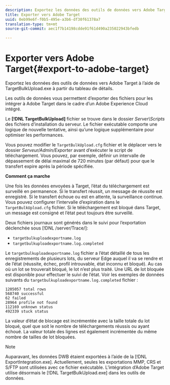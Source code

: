 ```yaml
---
description: Exportez les données des outils de données vers Adobe Target à l’aide de TargetBulkUpload.exe à partir du tableau de détails.
title: Exporter vers Adobe Target
uuid: 0eb99e6f-f0b5-495e-a3b6-df30f61378a7
translation-type: tm+mt
source-git-commit: aec1f7b14198cdde91f61d490a235022943bfedb

---
```



# Exporter vers Adobe Target{#export-to-adobe-target}

Exportez les données des outils de données vers Adobe Target à l’aide de TargetBulkUpload.exe à partir du tableau de détails.

Les outils de données vous permettent d’exporter des fichiers pour les intégrer à Adobe Target dans le cadre d’un Adobe Experience Cloud intégré.

Le **[!DNL TargetBulkUpload]** fichier se trouve dans le dossier *Server\Scripts* des fichiers d’installation du serveur. Le fichier exécutable comporte une logique de nouvelle tentative, ainsi qu’une logique supplémentaire pour optimiser les performances.

Vous pouvez modifier le `TargetBulkUpload.cfg` fichier et le déplacer vers le dossier *Serveur/Admin/Exporter* avant d’exécuter le script de téléchargement. Vous pouvez, par exemple, définir un intervalle de dépassement de délai maximal de 720 minutes (par défaut) pour que le transfert expire après la période spécifiée.

**Comment ça marche**

Une fois les données envoyées à Target, l’état du téléchargement est surveillé en permanence. Si le transfert réussit, un message de réussite est enregistré. Si le transfert échoue ou est en attente, la surveillance continue. Vous pouvez configurer l’intervalle d’expiration dans le `TargetBulkUpload.cfg` fichier. Si le téléchargement est bloqué dans Target, un message est consigné et l’état peut toujours être surveillé.

Deux fichiers journaux sont générés dans le suivi pour l’exportation déclenchée sous [!DNL /server/Trace/]:

* `targetbulkuploadexportname.log`
* `targetbulkuploadexportname.log.completed`

Le `targetbulkuploadexportname.log` fichier a l’état détaillé de tous les enregistrements de plusieurs lots, du serveur Edge auquel il va se rendre et de l’état (réussite, échec, profil introuvable, état inconnu et bloqué). Au cas où un lot se trouverait bloqué, le lot n’est plus traité. Une URL de lot bloquée est disponible pour effectuer le suivi de l’état. Voir les exemples de données suivants du `targetbulkuploadexportname.log.completed` fichier :

```
1205057 total rows 
568740 successful 
62 failed 
28964 profile not found 
112169 unknown status 
492339 stuck status
```

La valeur d’état de blocage est incrémentée avec la taille totale du lot bloqué, quel que soit le nombre de téléchargements réussis ou ayant échoué. La valeur totale des lignes est également incrémentée du même nombre de tailles de lot bloquées.

>[!NOTE]
>
>Auparavant, les données DWB étaient exportées à l’aide de la [!DNL ExportIntegration.exe]. Actuellement, seules les exportations MMP, CRS et S/FTP sont utilisées avec ce fichier exécutable. L’intégration d’Adobe Target utilise désormais le [!DNL TargetBulkUpload.exe] dans les outils de données.

